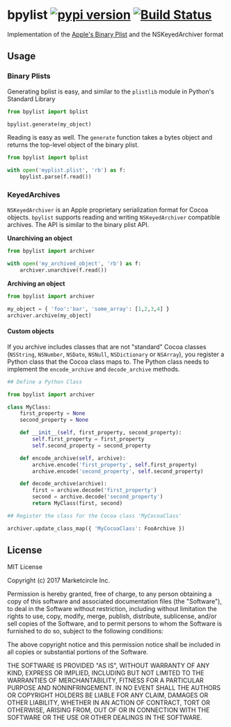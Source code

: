 # bpylist [![pypi version](https://img.shields.io/pypi/v/bpylist.svg)](https://pypi.org/project/bpylist/) [![Build Status](https://travis-ci.org/Marketcircle/bpylist.svg?branch=master)](https://travis-ci.org/Marketcircle/bpylist)

Implementation of the [Apple's Binary Plist](https://developer.apple.com/legacy/library/documentation/Darwin/Reference/ManPages/man5/plist.5.html) and the NSKeyedArchiver format

## Usage

### Binary Plists

Generating bplist is easy, and similar to the `plistlib` module in Python's Standard Library

```python
from bpylist import bplist

bpylist.generate(my_object)
```

Reading is easy as well. The `generate` function takes a bytes object and returns the top-level object of the binary plist. 

```python
from bpylist import bplist

with open('myplist.plist', 'rb') as f:
    bpylist.parse(f.read())
```

### KeyedArchives

`NSKeyedArchiver` is an Apple proprietary serialization format for Cocoa objects. `bpylist` supports reading and writing `NSKeyedArchiver` compatible archives. The API is similar to the binary plist API.

**Unarchiving an object**

```python
from bpylist import archiver

with open('my_archived_object', 'rb') as f:
    archiver.unarchive(f.read())
```

**Archiving an object**

```python
from bpylist import archiver

my_object = { 'foo':'bar', 'some_array': [1,2,3,4] }
archiver.archive(my_object)
```


#### Custom objects

If you archive includes classes that are not "standard" Cocoa classes (`NSString`, `NSNumber`, `NSDate`, `NSNull`, `NSDictionary` or `NSArray`), you register a Python class that the Cocoa class maps to. The Python class needs to implement the `encode_archive` and `decode_archive` methods.


```python
## Define a Python Class

from bpylist import archiver

class MyClass:
    first_property = None
    second_property = None

    def __init__(self, first_property, second_property):
        self.first_property = first_property
        self.second_property = second_property

    def encode_archive(self, archive):
        archive.encode('first_property', self.first_property)
        archive.encode('second_property', self.second_property)

    def decode_archive(archive):
	    first = archive.decode('first_property')
	    second = archive.decode('second_property')
	    return MyClass(first, second)

## Register the class for the Cocoa class 'MyCocoaClass'

archiver.update_class_map({ 'MyCocoaClass': FooArchive })
```


## License

MIT License

Copyright (c) 2017 Marketcircle Inc.

Permission is hereby granted, free of charge, to any person obtaining a copy
of this software and associated documentation files (the "Software"), to deal
in the Software without restriction, including without limitation the rights
to use, copy, modify, merge, publish, distribute, sublicense, and/or sell
copies of the Software, and to permit persons to whom the Software is
furnished to do so, subject to the following conditions:

The above copyright notice and this permission notice shall be included in all
copies or substantial portions of the Software.

THE SOFTWARE IS PROVIDED "AS IS", WITHOUT WARRANTY OF ANY KIND, EXPRESS OR
IMPLIED, INCLUDING BUT NOT LIMITED TO THE WARRANTIES OF MERCHANTABILITY,
FITNESS FOR A PARTICULAR PURPOSE AND NONINFRINGEMENT. IN NO EVENT SHALL THE
AUTHORS OR COPYRIGHT HOLDERS BE LIABLE FOR ANY CLAIM, DAMAGES OR OTHER
LIABILITY, WHETHER IN AN ACTION OF CONTRACT, TORT OR OTHERWISE, ARISING FROM,
OUT OF OR IN CONNECTION WITH THE SOFTWARE OR THE USE OR OTHER DEALINGS IN THE
SOFTWARE.